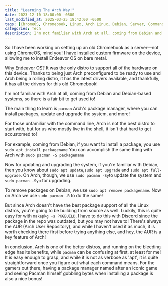 ```yaml
---
title: "Learning The Arch Way!"
date: 2023-12-10 18:00:00 -0500
last_modified_at: 2025-03-25 18:42:00 -0500
tags: [ChromeOS, Chromebook, Linux, Arch Linux, Debian, Server, Command-line, EndeavorOS ]
categories: Tech 
description: I'm not familiar with Arch at all, coming from Debian and Debian-based systems, so there is a fair bit to get used to!
---
```

So I have been working on setting up an old Chromebook as a server—not using ChromeOS, mind you! I have installed custom firmware on the device, allowing me to install Endeavor OS on bare metal.

Why Endeavor OS? It was the only distro to support all of the hardware on this device. Thanks to being just Arch preconfigured to be ready to use and Arch being a rolling distro, it has the latest drivers available, and thankfully, it has all the drivers for this old Chromebook!

I'm not familiar with Arch at all, coming from Debian and Debian-based systems, so there is a fair bit to get used to!

The main thing to learn is `pacman` Arch's package manager, where you can install packages, update and upgrade the system, and more!

For those unfamiliar with the command line, Arch is not the best distro to start with, but for us who mostly live in the shell, it isn't that hard to get accustomed to!

For example, coming from Debian, if you want to install a package, you use `sudo apt install packagename` You can accomplish the same thing with Arch with `sudo pacman -S packagename`

Now for updating and upgrading the system, if you're familiar with Debian, then you know about `sudo apt update`,`sudo apt upgrade` and `sudo apt full-upgrade`. On Arch, though, we use `sudo pacman -Sy`to update the system and `sudo pacman -Syu` for upgrading.

To remove packages on Debian, we use `sudo apt remove packagename`. Now on Arch we use `sudo pacman -R` to do the same!

But since Arch doesn't have the best package support of all the Linux distros, you're going to be building from source as well. Luckily, this is quite easy for with `makepkg -s PKGBUILD`, I have to do this with Discord since the package in the repo was outdated, but you may not have to! There's always the AUR (Arch User Repository), and while I haven't used it as much, it is worth checking there first before trying anything else, and hey, the AUR is a key feature of Arch!

In conclusion, Arch is one of the better distros, and running on the bleeding edge has its benefits, while `pacman` can be confusing at first, at least for me! It is easy enough to grasp, and while it is not as verbose as 'apt', it is quite straightforward once you figure out what each command means. For the gamers out there, having a package manager named after an iconic game and seeing Pacman himself gobbling bytes when installing a package is also a nice bonus!
